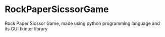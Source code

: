 # RockPaperSicssorGame
Rock Paper Sicssor Game, made using python programming language and its GUI tkinter library
